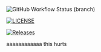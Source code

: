 ![GitHub Workflow Status (branch)](https://img.shields.io/github/actions/workflow/status/DHarris0n/sem/main.yml?branch=master)

[![LICENSE](https://img.shields.io/github/license/<github-username>/sem.svg?style=flat-square)](https://github.com/DHarris0n/sem/blob/master/LICENSE)

[![Releases](https://img.shields.io/github/release/<github-username>/sem/all.svg?style=flat-square)](https://github.com/DHarris0n/sem/releases)

aaaaaaaaaaaa this hurts